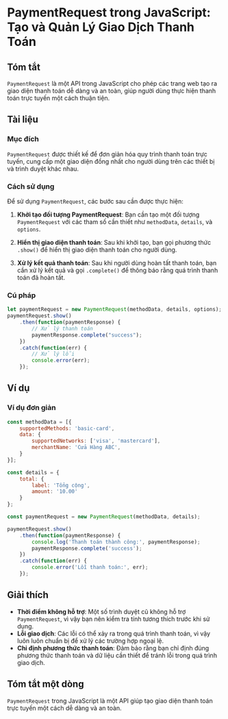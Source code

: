 <!--
Meta Description: # PaymentRequest trong JavaScript: Tạo và Quản Lý Giao Dịch Thanh Toán ## Tóm tắt `PaymentRequest` là một API trong JavaScript cho phép các trang web ...
Meta Keywords: thanh, toán, paymentrequest, giao, một
-->

# PaymentRequest trong JavaScript: Tạo và Quản Lý Giao Dịch Thanh Toán

## Tóm tắt
`PaymentRequest` là một API trong JavaScript cho phép các trang web tạo ra giao diện thanh toán dễ dàng và an toàn, giúp người dùng thực hiện thanh toán trực tuyến một cách thuận tiện.

## Tài liệu
### Mục đích
`PaymentRequest` được thiết kế để đơn giản hóa quy trình thanh toán trực tuyến, cung cấp một giao diện đồng nhất cho người dùng trên các thiết bị và trình duyệt khác nhau.

### Cách sử dụng
Để sử dụng `PaymentRequest`, các bước sau cần được thực hiện:

1. **Khởi tạo đối tượng PaymentRequest**:
   Bạn cần tạo một đối tượng `PaymentRequest` với các tham số cần thiết như `methodData`, `details`, và `options`.

2. **Hiển thị giao diện thanh toán**:
   Sau khi khởi tạo, bạn gọi phương thức `.show()` để hiển thị giao diện thanh toán cho người dùng.

3. **Xử lý kết quả thanh toán**:
   Sau khi người dùng hoàn tất thanh toán, bạn cần xử lý kết quả và gọi `.complete()` để thông báo rằng quá trình thanh toán đã hoàn tất.

### Cú pháp
```javascript
let paymentRequest = new PaymentRequest(methodData, details, options);
paymentRequest.show()
    .then(function(paymentResponse) {
        // Xử lý thanh toán
        paymentResponse.complete("success");
    })
    .catch(function(err) {
        // Xử lý lỗi
        console.error(err);
    });
```

## Ví dụ
### Ví dụ đơn giản
```javascript
const methodData = [{
    supportedMethods: 'basic-card',
    data: {
        supportedNetworks: ['visa', 'mastercard'],
        merchantName: 'Cửa Hàng ABC',
    }
}];

const details = {
    total: {
        label: 'Tổng cộng',
        amount: '10.00'
    }
};

const paymentRequest = new PaymentRequest(methodData, details);

paymentRequest.show()
    .then(function(paymentResponse) {
        console.log('Thanh toán thành công:', paymentResponse);
        paymentResponse.complete('success');
    })
    .catch(function(err) {
        console.error('Lỗi thanh toán:', err);
    });
```

## Giải thích
- **Thời điểm không hỗ trợ**: Một số trình duyệt cũ không hỗ trợ `PaymentRequest`, vì vậy bạn nên kiểm tra tính tương thích trước khi sử dụng.
- **Lỗi giao dịch**: Các lỗi có thể xảy ra trong quá trình thanh toán, vì vậy luôn luôn chuẩn bị để xử lý các trường hợp ngoại lệ.
- **Chỉ định phương thức thanh toán**: Đảm bảo rằng bạn chỉ định đúng phương thức thanh toán và dữ liệu cần thiết để tránh lỗi trong quá trình giao dịch.

## Tóm tắt một dòng
`PaymentRequest` trong JavaScript là một API giúp tạo giao diện thanh toán trực tuyến một cách dễ dàng và an toàn.